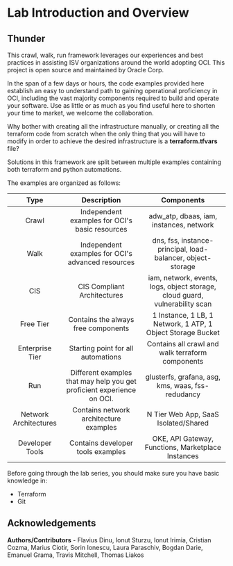 # Lab Introduction and Overview #

## Thunder

This crawl, walk, run framework leverages our experiences and best practices in assisting ISV organizations around the world adopting OCI. This project is open source and maintained by Oracle Corp.

In the span of a few days or hours, the code examples provided here establish an easy to understand path to gaining operational proficiency in OCI, including the vast majority components required to build and operate your software. Use as little or as much as you find useful here to shorten your time to market, we welcome the collaboration.

Why bother with creating all the infrastructure manually, or creating all the terraform code from scratch when the only thing that you will have to modify in order to achieve the desired infrastructure is a **terraform.tfvars** file?

Solutions in this framework are split between multiple examples containing both terraform and python automations.

The examples are organized as follows:


| Type      | Description | Components    |
| :----:       |    :----:   |   :----: |
| Crawl      | Independent examples for OCI's basic resources       | adw_atp, dbaas, iam, instances, network  |
| Walk      | Independent examples for OCI's advanced resources       | dns, fss, instance-principal, load-balancer, object-storage  |
| CIS       | CIS Compliant Architectures                       | iam, network, events, logs, object storage, cloud guard, vulnerability scan
| Free Tier      | Contains the always free components       | 1 Instance, 1 LB, 1 Network, 1 ATP, 1 Object Storage Bucket  |
| Enterprise Tier      | Starting point for all automations       | Contains all crawl and walk terraform components  |
| Run      | Different examples that may help you get proficient experience on OCI.       | glusterfs, grafana, asg, kms, waas, fss-redudancy  |
| Network Architectures      | Contains network architecture examples       | N Tier Web App, SaaS Isolated/Shared  |
| Developer Tools      | Contains developer tools examples       | OKE, API Gateway, Functions, Marketplace Instances  |


Before going through the lab series, you should make sure you have basic knowledge in:
* Terraform
* Git

## Acknowledgements

**Authors/Contributors** - Flavius Dinu, Ionut Sturzu, Ionut Irimia, Cristian Cozma, Marius Ciotir, Sorin Ionescu, Laura Paraschiv, Bogdan Darie, Emanuel Grama, Travis Mitchell, Thomas Liakos
